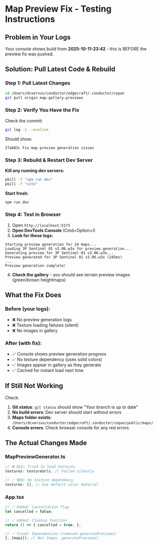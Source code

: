 # Map Preview Fix - Testing Instructions

## Problem in Your Logs
Your console shows build from **2025-10-11-23:42** - this is BEFORE the preview fix was pushed.

## Solution: Pull Latest Code & Rebuild

### Step 1: Pull Latest Changes
```bash
cd /Users/dcversus/conductor/edgecraft/.conductor/copan
git pull origin map-gallery-previews
```

### Step 2: Verify You Have the Fix
Check the commit:
```bash
git log -1 --oneline
```

Should show:
```
27ab83c Fix map preview generation issues
```

### Step 3: Rebuild & Restart Dev Server

**Kill any running dev servers:**
```bash
pkill -f "npm run dev"
pkill -f "vite"
```

**Start fresh:**
```bash
npm run dev
```

### Step 4: Test in Browser

1. Open `http://localhost:5173`
2. **Open DevTools Console** (Cmd+Option+I)
3. **Look for these logs:**

```
Starting preview generation for 24 maps...
Loading 3P Sentinel 01 v3.06.w3x for preview generation...
Generating preview for 3P Sentinel 01 v3.06.w3x...
Preview generated for 3P Sentinel 01 v3.06.w3x (245ms)
...
Preview generation complete!
```

4. **Check the gallery** - you should see terrain preview images (green/brown heightmaps)

## What the Fix Does

### Before (your logs):
- ❌ No preview generation logs
- ❌ Texture loading failures (silent)
- ❌ No images in gallery

### After (with fix):
- ✅ Console shows preview generation progress
- ✅ No texture dependency (uses solid colors)
- ✅ Images appear in gallery as they generate
- ✅ Cached for instant load next time

## If Still Not Working

Check:
1. **Git status**: `git status` should show "Your branch is up to date"
2. **No build errors**: Dev server should start without errors
3. **Maps folder exists**: `/Users/dcversus/conductor/edgecraft/.conductor/copan/public/maps/`
4. **Console errors**: Check browser console for any red errors

## The Actual Changes Made

### MapPreviewGenerator.ts
```typescript
// ❌ OLD: Tried to load textures
textures: textureUrls, // Failed silently

// ✅ NEW: No texture dependency
textures: [], // Use default color material
```

### App.tsx
```typescript
// ✅ Added: Cancellation flag
let cancelled = false;

// ✅ Added: Cleanup function
return () => { cancelled = true; };

// ✅ Fixed: Dependencies (removed generatePreviews)
}, [maps]); // Not [maps, generatePreviews]
```

